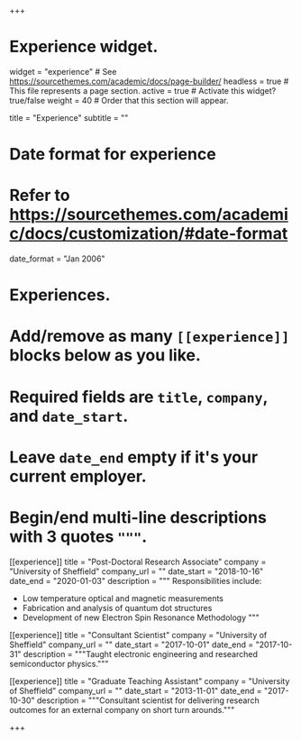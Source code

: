 +++
# Experience widget.
widget = "experience"  # See https://sourcethemes.com/academic/docs/page-builder/
headless = true  # This file represents a page section.
active = true  # Activate this widget? true/false
weight = 40  # Order that this section will appear.

title = "Experience"
subtitle = ""

# Date format for experience
#   Refer to https://sourcethemes.com/academic/docs/customization/#date-format
date_format = "Jan 2006"

# Experiences.
#   Add/remove as many `[[experience]]` blocks below as you like.
#   Required fields are `title`, `company`, and `date_start`.
#   Leave `date_end` empty if it's your current employer.
#   Begin/end multi-line descriptions with 3 quotes `"""`.
[[experience]]
  title = "Post-Doctoral Research Associate"
  company = "University of Sheffield"
  company_url = ""
  date_start = "2018-10-16"
  date_end = "2020-01-03"
  description = """
  Responsibilities include:

  * Low temperature optical and magnetic measurements
  * Fabrication and analysis of quantum dot structures
  * Development of new Electron Spin Resonance Methodology
  """

[[experience]]
  title = "Consultant Scientist"
  company = "University of Sheffield"
  company_url = ""
  date_start = "2017-10-01"
  date_end = "2017-10-31"
  description = """Taught electronic engineering and researched semiconductor physics."""

  [[experience]]
      title = "Graduate Teaching Assistant"
      company = "University of Sheffield"
      company_url = ""
      date_start = "2013-11-01"
      date_end = "2017-10-30"
      description = """Consultant scientist for delivering research outcomes for an external company on short turn arounds."""

+++
